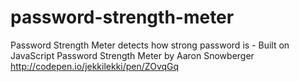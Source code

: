 # password-strength-meter
Password Strength Meter detects how strong password is - Built on JavaScript Password Strength Meter by Aaron Snowberger http://codepen.io/jekkilekki/pen/ZOvqGq
